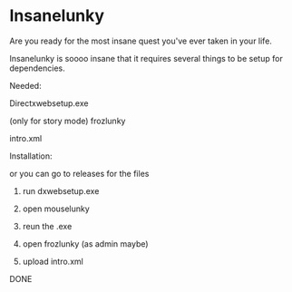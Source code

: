 # Insanelunky

Are you ready for the most insane quest you've ever taken in your life.

Insanelunky is soooo insane that it requires several things to be setup for dependencies.

Needed:

Directxwebsetup.exe

(only for story mode)
frozlunky

intro.xml

Installation:

or you can go to releases for the files

1. run dxwebsetup.exe

2. open mouselunky

3. reun the .exe

4. open frozlunky (as admin maybe)

5. upload intro.xml

DONE
